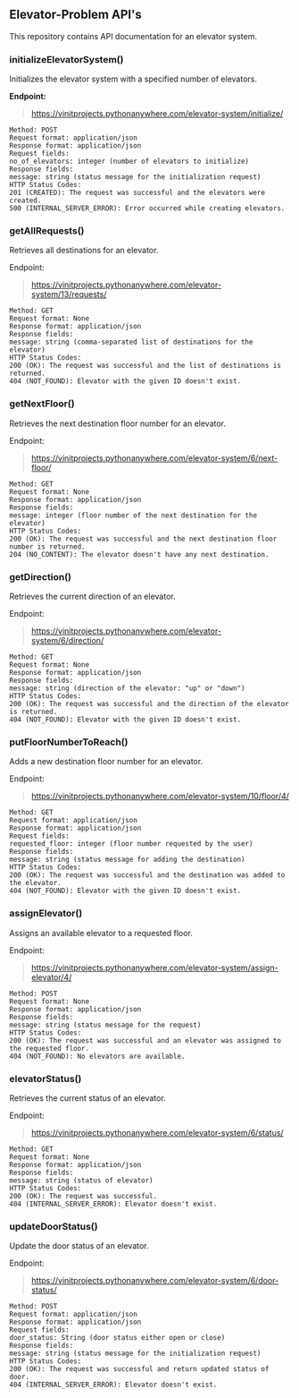 ## Elevator-Problem API's

This repository contains API documentation for an elevator system.

### initializeElevatorSystem()

Initializes the elevator system with a specified number of elevators.

**Endpoint:**
> https://vinitprojects.pythonanywhere.com/elevator-system/initialize/

```
Method: POST
Request format: application/json
Response format: application/json
Request fields:
no_of_elevators: integer (number of elevators to initialize)
Response fields:
message: string (status message for the initialization request)
HTTP Status Codes:
201 (CREATED): The request was successful and the elevators were created.
500 (INTERNAL_SERVER_ERROR): Error occurred while creating elevators.
```

### getAllRequests()

Retrieves all destinations for an elevator.

Endpoint:
> https://vinitprojects.pythonanywhere.com/elevator-system/13/requests/
```
Method: GET
Request format: None
Response format: application/json
Response fields:
message: string (comma-separated list of destinations for the elevator)
HTTP Status Codes:
200 (OK): The request was successful and the list of destinations is returned.
404 (NOT_FOUND): Elevator with the given ID doesn't exist.
```

### getNextFloor()

Retrieves the next destination floor number for an elevator.

Endpoint:
> https://vinitprojects.pythonanywhere.com/elevator-system/6/next-floor/
```
Method: GET
Request format: None
Response format: application/json
Response fields:
message: integer (floor number of the next destination for the elevator)
HTTP Status Codes:
200 (OK): The request was successful and the next destination floor number is returned.
204 (NO_CONTENT): The elevator doesn't have any next destination.
```
### getDirection()

Retrieves the current direction of an elevator.

Endpoint:
> https://vinitprojects.pythonanywhere.com/elevator-system/6/direction/
```
Method: GET
Request format: None
Response format: application/json
Response fields:
message: string (direction of the elevator: "up" or "down")
HTTP Status Codes:
200 (OK): The request was successful and the direction of the elevator is returned.
404 (NOT_FOUND): Elevator with the given ID doesn't exist.
```
### putFloorNumberToReach()

Adds a new destination floor number for an elevator.

Endpoint:
> https://vinitprojects.pythonanywhere.com/elevator-system/10/floor/4/
```
Method: GET
Request format: application/json
Response format: application/json
Request fields:
requested_floor: integer (floor number requested by the user)
Response fields:
message: string (status message for adding the destination)
HTTP Status Codes:
200 (OK): The request was successful and the destination was added to the elevator.
404 (NOT_FOUND): Elevator with the given ID doesn't exist.
```
### assignElevator()

Assigns an available elevator to a requested floor.

Endpoint: 
> https://vinitprojects.pythonanywhere.com/elevator-system/assign-elevator/4/
```
Method: POST
Request format: None
Response format: application/json
Response fields:
message: string (status message for the request)
HTTP Status Codes:
200 (OK): The request was successful and an elevator was assigned to the requested floor.
404 (NOT_FOUND): No elevators are available.
```
### elevatorStatus()

Retrieves the current status of an elevator.

Endpoint: 
> https://vinitprojects.pythonanywhere.com/elevator-system/6/status/
```
Method: GET
Request format: None
Response format: application/json
Response fields:
message: string (status of elevator)
HTTP Status Codes:
200 (OK): The request was successful.
404 (INTERNAL_SERVER_ERROR): Elevator doesn't exist.
```

### updateDoorStatus()

Update the door status of an elevator.

Endpoint: 
> https://vinitprojects.pythonanywhere.com/elevator-system/6/door-status/
```
Method: POST
Request format: application/json
Response format: application/json
Request fields:
door_status: String (door status either open or close)
Response fields:
message: string (status message for the initialization request)
HTTP Status Codes:
200 (OK): The request was successful and return updated status of door.
404 (INTERNAL_SERVER_ERROR): Elevator doesn't exist.
```

